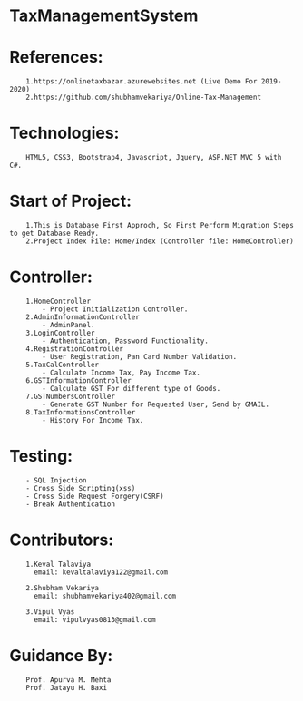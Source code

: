 # TaxManagementSystem
								
# References: 
		1.https://onlinetaxbazar.azurewebsites.net (Live Demo For 2019-2020)
		2.https://github.com/shubhamvekariya/Online-Tax-Management
			 
# Technologies: 
		HTML5, CSS3, Bootstrap4, Javascript, Jquery, ASP.NET MVC 5 with C#.

# Start of Project: 
		1.This is Database First Approch, So First Perform Migration Steps to get Database Ready.
		2.Project Index File: Home/Index (Controller file: HomeController)
		
# Controller:
		1.HomeController
			- Project Initialization Controller.
		2.AdminInformationController
			- AdminPanel.
		3.LoginController
			- Authentication, Password Functionality.
		4.RegistrationController
			- User Registration, Pan Card Number Validation.
		5.TaxCalController
			- Calculate Income Tax, Pay Income Tax.
		6.GSTInformationController
			- Calculate GST For different type of Goods.
		7.GSTNumbersController
			- Generate GST Number for Requested User, Send by GMAIL.
		8.TaxInformationsController
			- History For Income Tax.
			
# Testing:
		- SQL Injection
		- Cross Side Scripting(xss)
		- Cross Side Request Forgery(CSRF)
		- Break Authentication
			
# Contributors:
		1.Keval Talaviya
		  email: kevaltalaviya122@gmail.com
		   
		2.Shubham Vekariya
		  email: shubhamvekariya402@gmail.com

		3.Vipul Vyas
		  email: vipulvyas0813@gmail.com


# Guidance By:
		Prof. Apurva M. Mehta
		Prof. Jatayu H. Baxi
